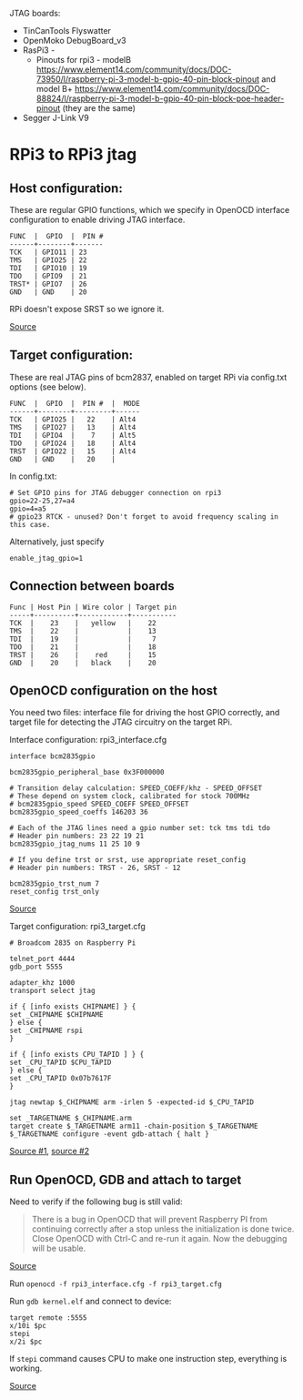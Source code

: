 JTAG boards:

* TinCanTools Flyswatter
* OpenMoko DebugBoard_v3
* RasPi3 -
    - Pinouts for rpi3 - modelB https://www.element14.com/community/docs/DOC-73950/l/raspberry-pi-3-model-b-gpio-40-pin-block-pinout and model B+ https://www.element14.com/community/docs/DOC-88824/l/raspberry-pi-3-model-b-gpio-40-pin-block-poe-header-pinout (they are the same)
* Segger J-Link V9

# RPi3 to RPi3 jtag

## Host configuration:

These are regular GPIO functions, which we specify in OpenOCD interface configuration to enable driving JTAG interface.

```
FUNC  |  GPIO  |  PIN #
------+--------+-------
TCK   | GPIO11 | 23
TMS   | GPIO25 | 22
TDI   | GPIO10 | 19
TDO   | GPIO9  | 21
TRST* | GPIO7  | 26
GND   | GND    | 20
```

RPi doesn't expose SRST so we ignore it.

[Source](https://movr0.com/2016/09/02/use-raspberry-pi-23-as-a-jtagswd-adapter/)

## Target configuration:

These are real JTAG pins of bcm2837, enabled on target RPi via config.txt options (see below).

```
FUNC  |  GPIO  |  PIN #  |  MODE
------+--------+---------+------
TCK   | GPIO25 |   22    | Alt4
TMS   | GPIO27 |   13    | Alt4
TDI   | GPIO4  |    7    | Alt5
TDO   | GPIO24 |   18    | Alt4
TRST  | GPIO22 |   15    | Alt4
GND   | GND    |   20    |
```

In config.txt:

```
# Set GPIO pins for JTAG debugger connection on rpi3
gpio=22-25,27=a4
gpio=4=a5
# gpio23 RTCK - unused? Don't forget to avoid frequency scaling in this case.
```

Alternatively, just specify

```
enable_jtag_gpio=1
```

## Connection between boards

```
Func | Host Pin | Wire color | Target pin
-----+----------+------------+-----------
TCK  |    23    |   yellow   |    22
TMS  |    22    |            |    13
TDI  |    19    |            |     7
TDO  |    21    |            |    18
TRST |    26    |    red     |    15
GND  |    20    |   black    |    20
```


## OpenOCD configuration on the host

You need two files: interface file for driving the host GPIO correctly, and target file for detecting the JTAG circuitry on the target RPi.

Interface configuration: rpi3_interface.cfg

```
interface bcm2835gpio
 
bcm2835gpio_peripheral_base 0x3F000000
 
# Transition delay calculation: SPEED_COEFF/khz - SPEED_OFFSET
# These depend on system clock, calibrated for stock 700MHz
# bcm2835gpio_speed SPEED_COEFF SPEED_OFFSET
bcm2835gpio_speed_coeffs 146203 36
 
# Each of the JTAG lines need a gpio number set: tck tms tdi tdo
# Header pin numbers: 23 22 19 21
bcm2835gpio_jtag_nums 11 25 10 9
 
# If you define trst or srst, use appropriate reset_config
# Header pin numbers: TRST - 26, SRST - 12
 
bcm2835gpio_trst_num 7
reset_config trst_only
```

[Source](https://movr0.com/2016/09/02/use-raspberry-pi-23-as-a-jtagswd-adapter/)

Target configuration: rpi3_target.cfg

```
# Broadcom 2835 on Raspberry Pi

telnet_port 4444
gdb_port 5555

adapter_khz 1000
transport select jtag

if { [info exists CHIPNAME] } {
set _CHIPNAME $CHIPNAME
} else {
set _CHIPNAME rspi
}
 
if { [info exists CPU_TAPID ] } {
set _CPU_TAPID $CPU_TAPID
} else {
set _CPU_TAPID 0x07b7617F
}
 
jtag newtap $_CHIPNAME arm -irlen 5 -expected-id $_CPU_TAPID
 
set _TARGETNAME $_CHIPNAME.arm
target create $_TARGETNAME arm11 -chain-position $_TARGETNAME
$_TARGETNAME configure -event gdb-attach { halt }
```

[Source #1](https://electronics.stackexchange.com/questions/249008/how-to-use-rpi-2-to-debug-rpi-model-b-via-jtag-with-openocd/419724#419724), [source #2](https://sysprogs.com/tutorials/preparing-raspberry-pi-for-jtag-debugging/)

## Run OpenOCD, GDB and attach to target

Need to verify if the following bug is still valid:
> There is a bug in OpenOCD that will prevent Raspberry PI from continuing correctly after a stop unless the initialization is done twice. Close OpenOCD with Ctrl-C and re-run it again. Now the debugging will be usable.

[Source](https://sysprogs.com/tutorials/preparing-raspberry-pi-for-jtag-debugging/)

Run `openocd -f rpi3_interface.cfg -f rpi3_target.cfg`

Run `gdb kernel.elf` and connect to device:

```
target remote :5555
x/10i $pc
stepi
x/2i $pc
```

If `stepi` command causes CPU to make one instruction step, everything is working.

[Source](https://sysprogs.com/tutorials/preparing-raspberry-pi-for-jtag-debugging/)
